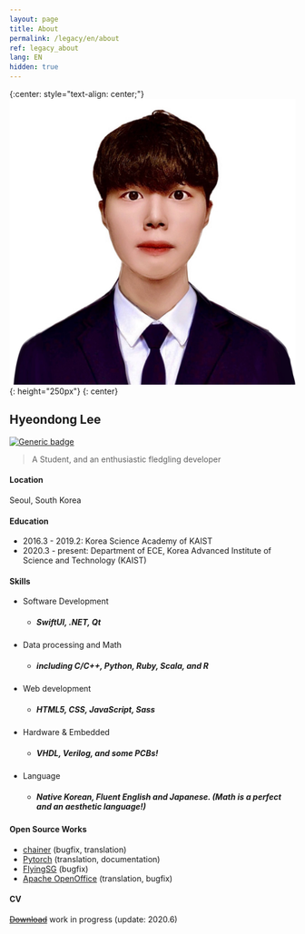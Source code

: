```yaml
---
layout: page
title: About
permalink: /legacy/en/about
ref: legacy_about
lang: EN
hidden: true
---
```

{:center: style="text-align: center;"}
![profile](./image/profile.jpg){: height="250px"} 
{: center}

## Hyeondong Lee 
[![Generic badge](https://img.shields.io/badge/mail-Hyeondong_Lee-brown.svg)](mailto:hyeondnl@kaist.ac.kr) 
> A Student, and an enthusiastic fledgling developer 

#### Location
Seoul, South Korea

#### Education
- 2016.3 - 2019.2: Korea Science Academy of KAIST
- 2020.3 - present: Department of ECE, Korea Advanced Institute of Science and Technology (KAIST)

#### Skills
- Software Development
    - ##### SwiftUI, .NET, Qt
- Data processing and Math
    - ##### including C/C++, Python, Ruby, Scala, and R
-  Web development
    - ##### HTML5, CSS, JavaScript, Sass
- Hardware & Embedded
    - ##### VHDL, Verilog, and some PCBs!
- Language
    - ##### Native Korean, Fluent English and Japanese. (Math *is* a perfect and an aesthetic language!)

#### Open Source Works
- [chainer]() (bugfix, translation)
- [Pytorch]() (translation, documentation)
- [FlyingSG]() (bugfix)
- [Apache OpenOffice]() (translation, bugfix)

#### CV
 [~~Download~~]() work in progress (update: 2020.6)